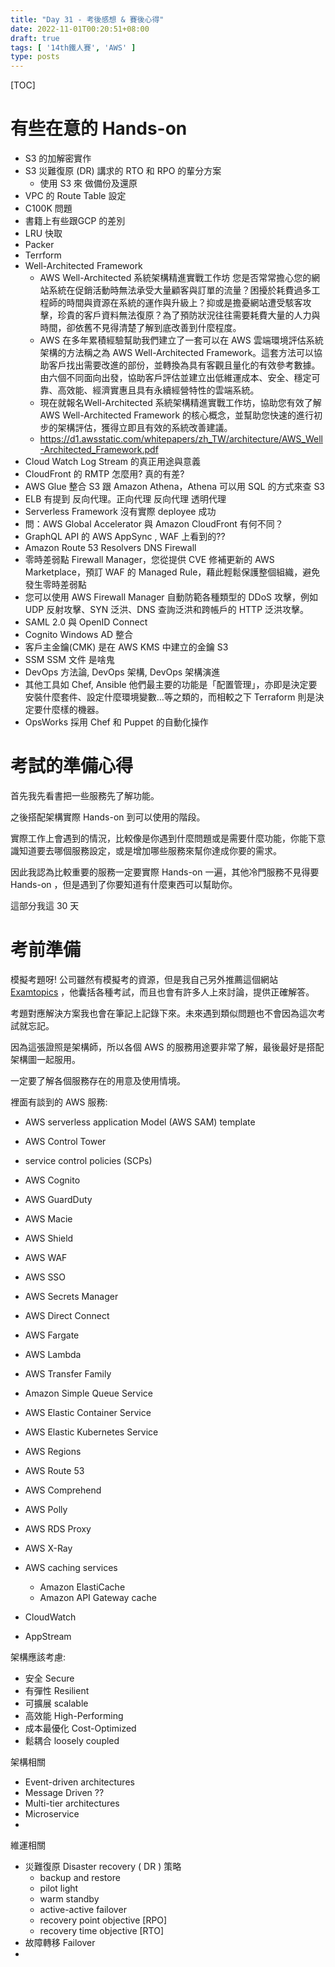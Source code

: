 ```yaml
---
title: "Day 31 - 考後感想 & 賽後心得"
date: 2022-11-01T00:20:51+08:00
draft: true
tags: [ '14th鐵人賽', 'AWS' ]
type: posts
---
```


[TOC]









# 有些在意的 Hands-on

- S3 的加解密實作
- S3 災難復原 (DR) 講求的 RTO 和 RPO 的輩分方案
  - 使用 S3 來 做備份及還原
- VPC 的 Route Table 設定
- C100K 問題
- 書籍上有些跟GCP 的差別
- LRU 快取
- Packer
- Terrform
- Well-Architected Framework
  -  AWS Well-Architected 系統架構精進實戰工作坊
     您是否常常擔心您的網站系統在促銷活動時無法承受大量顧客與訂單的流量？困擾於耗費過多工程師的時間與資源在系統的運作與升級上？抑或是擔憂網站遭受駭客攻擊，珍貴的客戶資料無法復原？為了預防狀況往往需要耗費大量的人力與時間，卻依舊不見得清楚了解到底改善到什麼程度。 
  -  AWS 在多年累積經驗幫助我們建立了一套可以在 AWS 雲端環境評估系統架構的方法稱之為 AWS Well-Architected Framework。這套方法可以協助客戶找出需要改進的部份，並轉換為具有客觀且量化的有效參考數據。由六個不同面向出發，協助客戶評估並建立出低維運成本、安全、穩定可靠、高效能、經濟實惠且具有永續經營特性的雲端系統。
  -  現在就報名Well-Architected 系統架構精進實戰工作坊，協助您有效了解 AWS Well-Architected Framework 的核心概念，並幫助您快速的進行初步的架構評估，獲得立即且有效的系統改善建議。
  -  https://d1.awsstatic.com/whitepapers/zh_TW/architecture/AWS_Well-Architected_Framework.pdf
- Cloud Watch Log Stream 的真正用途與意義
- CloudFront 的 RMTP 怎麼用?  真的有差?
- AWS Glue 整合 S3 跟 Amazon Athena，Athena 可以用 SQL 的方式來查 S3
- ELB 有提到 反向代理。正向代理 反向代理 透明代理
- Serverless Framework 沒有實際 deployee 成功
- 問：AWS Global Accelerator 與 Amazon CloudFront 有何不同？
- GraphQL API 的 AWS AppSync ,  WAF 上看到的??
- Amazon Route 53 Resolvers DNS Firewall
- 零時差弱點 Firewall Manager，您從提供 CVE 修補更新的 AWS Marketplace，預訂 WAF 的 Managed Rule，藉此輕鬆保護整個組織，避免發生零時差弱點
- 您可以使用 AWS Firewall Manager 自動防範各種類型的 DDoS 攻擊，例如 UDP 反射攻擊、SYN 泛洪、DNS 查詢泛洪和跨帳戶的 HTTP 泛洪攻擊。
- SAML 2.0 與 OpenID Connect 
- Cognito Windows AD 整合
- 客戶主金鑰(CMK) 是在 AWS KMS 中建立的金鑰 S3
- SSM SSM 文件 是啥鬼
- DevOps 方法論, DevOps 架構, DevOps 架構演進
- 其他工具如 Chef, Ansible 他們最主要的功能是「配置管理」，亦即是決定要安裝什麼套件、設定什麼環境變數…等之類的，而相較之下 Terraform 則是決定要什麼樣的機器。
- OpsWorks 採用 Chef 和 Puppet 的自動化操作




# 考試的準備心得

首先我先看書把一些服務先了解功能。

之後搭配架構實際 Hands-on 到可以使用的階段。

實際工作上會遇到的情況，比較像是你遇到什麼問題或是需要什麼功能，你能下意識知道要去哪個服務設定，或是增加哪些服務來幫你達成你要的需求。

因此我認為比較重要的服務一定要實際 Hands-on 一遍，其他冷門服務不見得要 Hands-on ，但是遇到了你要知道有什麼東西可以幫助你。

這部分我這 30 天





# 考前準備

模擬考題呀! 公司雖然有模擬考的資源，但是我自己另外推薦這個網站 [Examtopics](https://www.examtopics.com/exams/amazon/aws-certified-solutions-architect-associate-saa-c02/view/) ，他囊括各種考試，而且也會有許多人上來討論，提供正確解答。

考題對應解決方案我也會在筆記上記錄下來。未來遇到類似問題也不會因為這次考試就忘記。



因為這張證照是架構師，所以各個 AWS 的服務用途要非常了解，最後最好是搭配架構圖一起服用。

一定要了解各個服務存在的用意及使用情境。



裡面有談到的 AWS 服務:

- AWS serverless application Model (AWS SAM) template
- AWS Control Tower 
- service control policies (SCPs)
- AWS Cognito
- AWS GuardDuty
- AWS Macie
- AWS Shield
- AWS WAF
- AWS SSO 
- AWS Secrets Manager
- AWS Direct Connect
- AWS Fargate
- AWS Lambda
- AWS Transfer Family
- Amazon Simple Queue Service
- AWS Elastic Container Service
- AWS Elastic Kubernetes Service
- AWS Regions
- AWS Route 53
- AWS Comprehend
- AWS Polly
- AWS RDS Proxy
- AWS X-Ray





- AWS caching services
  - Amazon ElastiCache
  - Amazon API Gateway cache
- CloudWatch



- AppStream





架構應該考慮:

- 安全 Secure 
- 有彈性 Resilient 
- 可擴展 scalable
- 高效能 High-Performing 
- 成本最優化 Cost-Optimized
- 鬆耦合 loosely coupled





架構相關

- Event-driven architectures
- Message Driven ??
- Multi-tier architectures
- Microservice
- 



維運相關

- 災難復原 Disaster recovery  ( DR ) 策略 
  - backup and restore
  - pilot light
  - warm standby
  - active-active failover
  - recovery point objective [RPO]
  - recovery time objective [RTO]
- 故障轉移 Failover
- 



